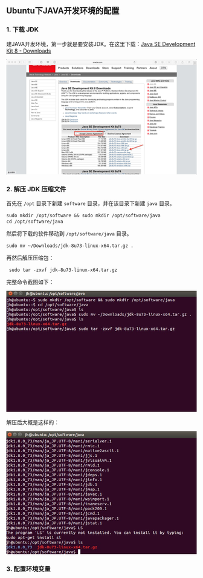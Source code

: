 ## Ubuntu下JAVA开发环境的配置

### 1. 下载 JDK

建JAVA开发环境，第一步就是要安装JDK。在这里下载：[Java SE Development Kit 8 - Downloads](http://www.oracle.com/technetwork/java/javase/downloads/jdk8-downloads-2133151.html)

![下载 JDK](ubuntu-java-1.png)

### 2. 解压 JDK 压缩文件

首先在 `/opt` 目录下新建 `software` 目录，并在该目录下新建 `java` 目录。
```
sudo mkdir /opt/software && sudo mkdir /opt/software/java
cd /opt/software/java
```

然后将下载的软件移动到 `/opt/software/java` 目录。

```
sudo mv ~/Downloads/jdk-8u73-linux-x64.tar.gz .
```

再然后解压压缩包：

```
 sudo tar -zxvf jdk-8u73-linux-x64.tar.gz
```

完整命令截图如下：

![ubuntu-java-2](ubuntu-java-2.png)

解压后大概是这样的：

![ubuntu-java-3](ubuntu-java-3.png)



### 3. 配置环境变量

 



